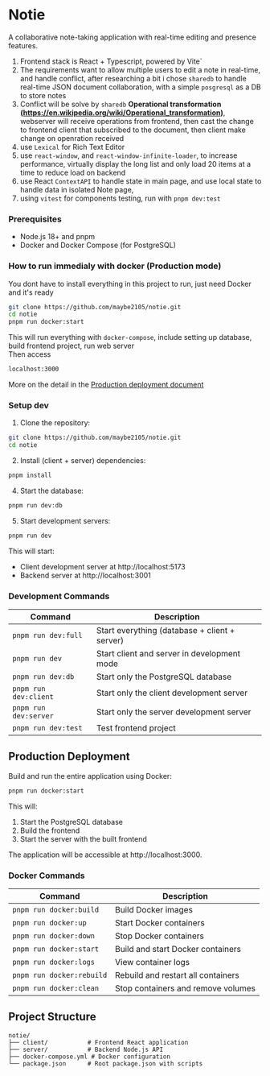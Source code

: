 # Notie

A collaborative note-taking application with real-time editing and presence features.

1. Frontend stack is React + Typescript, powered by Vite`
2. The requirements want to allow multiple users to edit a note in real-time, and handle conflict, after researching a bit i chose `sharedb` to handle real-time JSON document collaboration, with a simple `posgresql` as a DB to store notes
3. Conflict will be solve by `sharedb` **Operational transformation (https://en.wikipedia.org/wiki/Operational_transformation)**, webserver will receive operations from frontend, then cast the change to frontend client that subscribed to the document, then client make change on openration received
4. use `Lexical` for Rich Text Editor
5. use `react-window`, and `react-window-infinite-loader`, to increase performance, virtually display the long list and only load 20 items at a time to reduce load on backend
6. use React `ContextAPI` to handle state in main page, and use local state to handle data in isolated Note page,
7. using `vitest` for components testing, run with `pnpm dev:test`

### Prerequisites

- Node.js 18+ and pnpm
- Docker and Docker Compose (for PostgreSQL)

### How to run immedialy with docker (Production mode)

You dont have to install everything in this project to run, just need Docker and it's ready

```bash
git clone https://github.com/maybe2105/notie.git
cd notie
pnpm run docker:start
```

This will run everything with `docker-compose`, include setting up database, build frontend project, run web server
</br>
Then access

```bash
localhost:3000
```

More on the detail in the <a href="#production-deployment">Production deployment document</a>

### Setup dev

1. Clone the repository:

```bash
git clone https://github.com/maybe2105/notie.git
cd notie
```

2. Install (client + server) dependencies:

```bash
pnpm install
```

4. Start the database:

```bash
pnpm run dev:db
```

5. Start development servers:

```bash
pnpm run dev
```

This will start:

- Client development server at http://localhost:5173
- Backend server at http://localhost:3001

### Development Commands

| Command               | Description                                   |
| --------------------- | --------------------------------------------- |
| `pnpm run dev:full`   | Start everything (database + client + server) |
| `pnpm run dev`        | Start client and server in development mode   |
| `pnpm run dev:db`     | Start only the PostgreSQL database            |
| `pnpm run dev:client` | Start only the client development server      |
| `pnpm run dev:server` | Start only the server development server      |
| `pnpm run dev:test`   | Test frontend project                         |

## Production Deployment

Build and run the entire application using Docker:

```bash
pnpm run docker:start
```

This will:

1. Start the PostgreSQL database
2. Build the frontend
3. Start the server with the built frontend

The application will be accessible at http://localhost:3000.

### Docker Commands

| Command                   | Description                        |
| ------------------------- | ---------------------------------- |
| `pnpm run docker:build`   | Build Docker images                |
| `pnpm run docker:up`      | Start Docker containers            |
| `pnpm run docker:down`    | Stop Docker containers             |
| `pnpm run docker:start`   | Build and start Docker containers  |
| `pnpm run docker:logs`    | View container logs                |
| `pnpm run docker:rebuild` | Rebuild and restart all containers |
| `pnpm run docker:clean`   | Stop containers and remove volumes |

## Project Structure

```
notie/
├── client/           # Frontend React application
├── server/           # Backend Node.js API
├── docker-compose.yml # Docker configuration
└── package.json      # Root package.json with scripts
```
